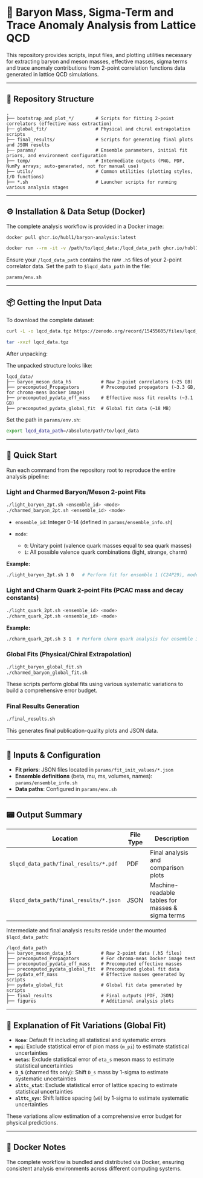 # 🧪 Baryon Mass, Sigma-Term and Trace Anomaly Analysis from Lattice QCD

This repository provides scripts, input files, and plotting utilities necessary for extracting baryon and meson masses, effective masses, sigma terms and trace anomaly contributions from 2-point correlation functions data generated in lattice QCD simulations.

---

## 📁 Repository Structure

```
.
├── bootstrap_and_plot_*/        # Scripts for fitting 2-point correlators (effective mass extraction)
├── global_fit/                  # Physical and chiral extrapolation scripts
├── final_results/               # Scripts for generating final plots and JSON results
├── params/                      # Ensemble parameters, initial fit priors, and environment configuration
├── temp/                        # Intermediate outputs (PNG, PDF, NumPy arrays; auto-generated, not for manual use)
├── utils/                       # Common utilities (plotting styles, I/O functions)
├── *.sh                         # Launcher scripts for running various analysis stages
```

---

## ⚙️ Installation & Data Setup (Docker)

The complete analysis workflow is provided in a Docker image:

```bash
docker pull ghcr.io/hubl1/baryon-analysis:latest

docker run --rm -it -v /path/to/lqcd_data:/lqcd_data_path ghcr.io/hubl1/baryon-analysis:latest bash
```

Ensure your `/lqcd_data_path` contains the raw `.h5` files of your 2-point correlator data. Set the path to `$lqcd_data_path` in the file:

```
params/env.sh
```

---

## 📦 Getting the Input Data

To download the complete dataset:
```bash
curl -L -o lqcd_data.tgz https://zenodo.org/record/15455605/files/lqcd_data.tgz

tar -xvzf lqcd_data.tgz
```

After unpacking:

The unpacked structure looks like:

```
lqcd_data/
├── baryon_meson_data_h5           # Raw 2-point correlators (~25 GB)
├── precomputed_Propagators        # Precomputed propagators (~3.3 GB, for chroma-meas Docker image)
├── precomputed_pydata_eff_mass    # Effective mass fit results (~3.1 GB)
├── precomputed_pydata_global_fit  # Global fit data (~18 MB)
```

Set the path in `params/env.sh`:

```bash
export lqcd_data_path=/absolute/path/to/lqcd_data
```

---

## 🚀 Quick Start

Run each command from the repository root to reproduce the entire analysis pipeline:

### Light and Charmed Baryon/Meson 2-point Fits

```bash
./light_baryon_2pt.sh <ensemble_id> <mode>
./charmed_baryon_2pt.sh <ensemble_id> <mode>
```

* `ensemble_id`: Integer 0–14 (defined in `params/ensemble_info.sh`)
* `mode`:

  * `0`: Unitary point (valence quark masses equal to sea quark masses)
  * `1`: All possible valence quark combinations (light, strange, charm)

**Example:**

```bash
./light_baryon_2pt.sh 1 0   # Perform fit for ensemble 1 (C24P29), mode 0 (unitary)
```

### Light and Charm Quark 2-point Fits (PCAC mass and decay constants)

```bash
./light_quark_2pt.sh <ensemble_id> <mode>
./charm_quark_2pt.sh <ensemble_id> <mode>
```

**Example:**

```bash
./charm_quark_2pt.sh 3 1  # Perform charm quark analysis for ensemble 3 with all valence combinations
```

### Global Fits (Physical/Chiral Extrapolation)

```bash
./light_baryon_global_fit.sh
./charmed_baryon_global_fit.sh
```

These scripts perform global fits using various systematic variations to build a comprehensive error budget.

### Final Results Generation

```bash
./final_results.sh
```

This generates final publication-quality plots and JSON data.

---

## 🔢 Inputs & Configuration

* **Fit priors**: JSON files located in `params/fit_init_values/*.json`
* **Ensemble definitions** (beta, mu, ms, volumes, names): `params/ensemble_info.sh`
* **Data paths**: Configured in `params/env.sh`

---

## 📟 Output Summary

| Location                               | File Type | Description                                      |
| -------------------------------------- | --------- | ------------------------------------------------ |
| `$lqcd_data_path/final_results/*.pdf`  | PDF       | Final analysis and comparison plots              |
| `$lqcd_data_path/final_results/*.json` | JSON      | Machine-readable tables for masses & sigma terms |

Intermediate and final analysis results reside under the mounted `$lqcd_data_path`:

```
/lqcd_data_path
├── baryon_meson_data_h5           # Raw 2-point data (.h5 files)
├── precomputed_Propagators        # For chroma-meas Docker image test
├── precomputed_pydata_eff_mass    # Precomputed effective masses
├── precomputed_pydata_global_fit  # Precomputed global fit data
├── pydata_eff_mass                # Effective masses generated by scripts
├── pydata_global_fit              # Global fit data generated by scripts
├── final_results                  # Final outputs (PDF, JSON)
├── figures                        # Additional analysis plots
```

---

## 📖 Explanation of Fit Variations (Global Fit)

* **`None`**: Default fit including all statistical and systematic errors
* **`mpi`**: Exclude statistical error of pion mass (`m_pi`) to estimate statistical uncertainties
* **`metas`**: Exclude statistical error of `eta_s` meson mass to estimate statistical uncertainties
* **`D_S`** (charmed fits only):  Shift `D_s` mass by 1-sigma to estimate systematic uncertainties
* **`alttc_stat`**: Exclude statistical error of lattice spacing to estimate statistical uncertainties
* **`alttc_sys`**: Shift lattice spacing (`w0`) by 1-sigma to estimate systematic uncertainties

These variations allow estimation of a comprehensive error budget for physical predictions.

---

## 🐳 Docker Notes

The complete workflow is bundled and distributed via Docker, ensuring consistent analysis environments across different computing systems.

